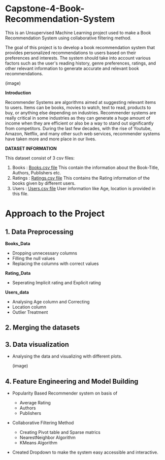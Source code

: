 # Capstone-4-Book-Recommendation-System
This is an Unsupervised Machine Learning project used to make a Book Recommendation System using collaborative filtering method.


The goal of this project is to develop a book recommendation system that provides personalized recommendations to users based on their preferences and interests. The system should take into account various factors such as the user's reading history, genre preferences, ratings, and other relevant information to generate accurate and relevant book recommendations.

(image)

**Introduction**

Recommender Systems are algorithms aimed at suggesting relevant items to users. Items can be books, movies to watch, text to read, products to buy, or anything else depending on industries. Recommender systems are really critical in some industries as they can generate a huge amount of income when they are efficient or also be a way to stand out significantly from competitors. During the last few decades, with the rise of Youtube, Amazon, Netflix, and many other such web services, recommender systems have taken more and more place in our lives.

**DATASET INFORMATION**

This dataset consist of 3 csv files:

1. Books : [Books.csv file](https://drive.google.com/file/d/1E_au771kKkNaXKNVZdgOyNdBqMy6E-cN/view?usp=drive_link)  This contain the information about the Book-Title, Authors, Publishers etc.
2. Ratings : [Ratings.csv file](https://drive.google.com/file/d/1aXuv5iRBUoJnOg-ige8Z6LkNnrm1BBCL/view?usp=drive_link) This contains the Rating information of the books given by different users.
3. Users : [Users.csv file](https://drive.google.com/file/d/178X7IbhhVV6Ha-dEHSxcDEyP8UTTSTNG/view?usp=drive_link) User information like Age, location is provided in this file.


# Approach to the Project

## 1. **Data Preprocessing**

**Books_Data**
* Dropping unnecessary columns
* Filling the null values
* Replacing the columns with correct values

**Rating_Data**
* Seperating Implicit rating and Explicit rating

**Users_data**
* Analysing Age column and Correcting
* Location column
* Outlier Treatment

## 2. **Merging the datasets**

## 3. **Data visualization**
* Analysing the data and visualizing with different plots.

  (image)

## 4. **Feature Engineering and Model Building**

* Popularity Based Recommender system on basis of
  - Average Rating
  - Authors
  - Publishers
* Collaborative Filtering Method
  - Creating Pivot table and Sparse matrics
  - NearestNeighbor Algorithm
  - KMeans Algorithm

* Created Dropdown to make the system easy accessible and interactive.


